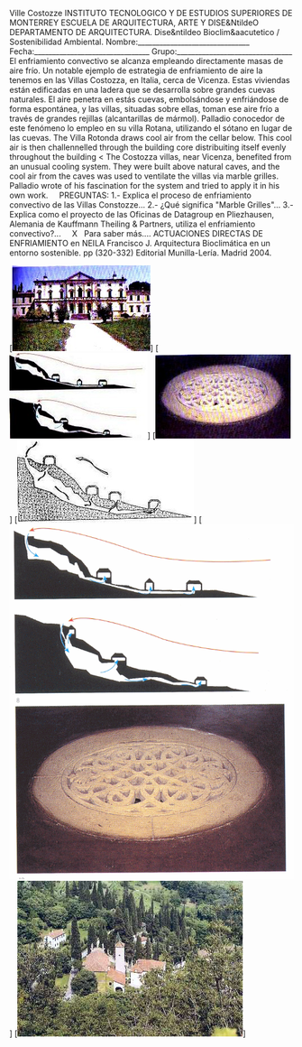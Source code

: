  Ville Costozze INSTITUTO TECNOLOGICO Y DE ESTUDIOS SUPERIORES DE MONTERREY ESCUELA DE ARQUITECTURA, ARTE Y DISE&NtildeO DEPARTAMENTO DE ARQUITECTURA. Dise&ntildeo Bioclim&aacutetico / Sostenibilidad Ambiental. Nombre:_______________________________ Fecha:________________________________ Grupo:________________________________ El enfriamiento convectivo se alcanza empleando directamente masas de aire frío. Un notable ejemplo de estrategia de enfriamiento de aire la tenemos en las Villas Costozza, en Italia, cerca de Vicenza. Estas viviendas están edificadas en una ladera que se desarrolla sobre grandes cuevas naturales. El aire penetra en estás cuevas, embolsándose y enfriándose de forma espontánea, y las villas, situadas sobre ellas, toman ese aire frío a través de grandes rejillas (alcantarillas de mármol). Palladio conocedor de este fenómeno lo empleo en su villa Rotana, utilizando el sótano en lugar de las cuevas. The Villa Rotonda draws cool air from the cellar below. This cool air is then challennelled through the building core distribuiting itself evenly throughout the building < The Costozza villas, near Vicenza, benefited from an unusual cooling system. They were built above natural caves, and the cool air from the caves was used to ventilate the villas via marble grilles. Palladio wrote of his fascination for the system and tried to apply it in his own work.     PREGUNTAS: 1.- Explica el proceso de enfriamiento convectivo de las Villas Constozze... 2.- ¿Qué significa "Marble Grilles"... 3.- Explica como el proyecto de las Oficinas de Datagroup en Pliezhausen, Alemania de Kauffmann Theiling & Partners, utiliza el enfriamiento convectivo?...     X   Para saber más.... ACTUACIONES DIRECTAS DE ENFRIAMIENTO en NEILA Francisco J. Arquitectura Bioclimática en un entorno sostenible. pp (320-332) Editorial Munilla-Lería. Madrid 2004. 

[![](pug_files/content/M1.8/Palladio.4.jpg)]
[![](pug_files/content/M1.8/Palladio.3.jpg)]
[![](pug_files/content/M1.8/Palladio.6.jpg)]
[![](pug_files/content/M1.8/Palladio.2.jpg)]
[![](pug_files/content/M1.8/Respiradero.gif)]
[![](pug_files/content/M1.8/palladio.7.jpg)]
